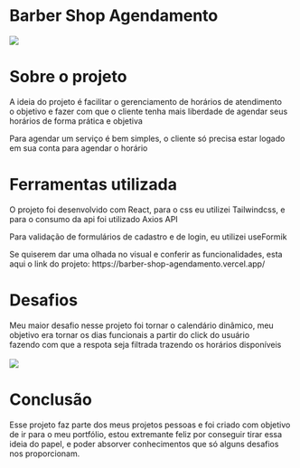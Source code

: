 <h1>Barber Shop Agendamento</h1>
<img src="https://user-images.githubusercontent.com/96319481/206311847-6c7327c8-e942-4c20-9d4b-7b374d739ac3.png"/>
<br/>

<h1>Sobre o projeto </h1>

<p>A ideia do projeto é facilitar o gerenciamento de horários de atendimento <br/>
o objetivo e fazer com que o cliente tenha mais liberdade de agendar seus horários de forma prática e objetiva <br/>

<p/>Para agendar um serviço é bem simples, o cliente só precisa estar logado em sua conta para agendar o horário </p>

<h1> Ferramentas utilizada</h1>
<p>O projeto foi desenvolvido com React, para o css eu utilizei Tailwindcss, e para o consumo da api foi utilizado Axios API </p>
<p> Para validação de formulários de cadastro e de login, eu utilizei useFormik </p>
<p> Se quiserem dar uma olhada no visual e conferir as funcionalidades, esta aqui o link do projeto: https://barber-shop-agendamento.vercel.app/ </p>


<h1>Desafios </h1>
<p>Meu maior desafio nesse projeto foi tornar o calendário dinâmico, meu objetivo era tornar os dias funcionais a partir do click do usuário <br/>
fazendo com que a respota seja filtrada trazendo os horários disponíveis </br>
<br/>
<img src="https://user-images.githubusercontent.com/96319481/206315129-5c0309ac-2a8d-484e-942b-863dc945ef91.png"/>

<h1>Conclusão </h1>
<p>Esse projeto faz parte dos meus projetos pessoas e foi criado com objetivo de ir para o meu portfólio, estou extremante feliz por conseguir tirar essa ideia do papel, e poder absorver conhecimentos que só alguns desafios nos proporcionam. </p>





